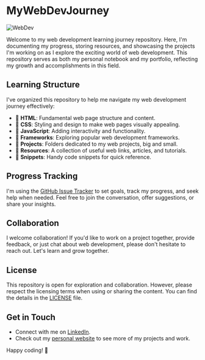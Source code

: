 # MyWebDevJourney

![WebDev](https://img.shields.io/badge/Web%20Development-Learning%20Journey-brightgreen)

Welcome to my web development learning journey repository. Here, I'm documenting my progress, storing resources, and showcasing the projects I'm working on as I explore the exciting world of web development. This repository serves as both my personal notebook and my portfolio, reflecting my growth and accomplishments in this field.

## Learning Structure

I've organized this repository to help me navigate my web development journey effectively:

- 📂 **HTML**: Fundamental web page structure and content.
- 📂 **CSS**: Styling and design to make web pages visually appealing.
- 📂 **JavaScript**: Adding interactivity and functionality.
- 📂 **Frameworks**: Exploring popular web development frameworks.
- 📂 **Projects**: Folders dedicated to my web projects, big and small.
- 📂 **Resources**: A collection of useful web links, articles, and tutorials.
- 📂 **Snippets**: Handy code snippets for quick reference.

## Progress Tracking

I'm using the [GitHub Issue Tracker](https://guides.github.com/features/issues/) to set goals, track my progress, and seek help when needed. Feel free to join the conversation, offer suggestions, or share your insights.

## Collaboration

I welcome collaboration! If you'd like to work on a project together, provide feedback, or just chat about web development, please don't hesitate to reach out. Let's learn and grow together.

## License

This repository is open for exploration and collaboration. However, please respect the licensing terms when using or sharing the content. You can find the details in the [LICENSE](LICENSE) file.

## Get in Touch

- Connect with me on [LinkedIn](https://www.linkedin.com/in/yourprofile).
- Check out my [personal website](https://www.yourwebsite.com) to see more of my projects and work.

Happy coding! 🚀

